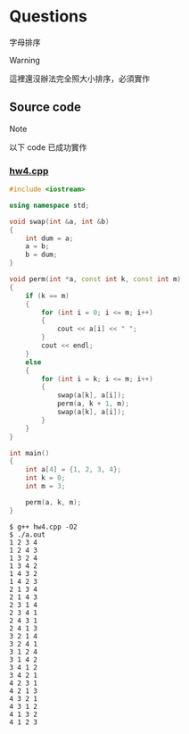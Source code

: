 # Questions

字母排序

> [!WARNING]
> 這裡還沒辦法完全照大小排序，必須實作

## Source code

> [!NOTE]
> 以下 code 已成功實作

### [hw4.cpp](./hw4.cpp)

```cpp
#include <iostream>

using namespace std;

void swap(int &a, int &b)
{
    int dum = a;
    a = b;
    b = dum;
}

void perm(int *a, const int k, const int m)
{
    if (k == m)
    {
        for (int i = 0; i <= m; i++)
        {
            cout << a[i] << " ";
        }
        cout << endl;
    }
    else
    {
        for (int i = k; i <= m; i++)
        {
            swap(a[k], a[i]);
            perm(a, k + 1, m);
            swap(a[k], a[i]);
        }
    }
}

int main()
{
    int a[4] = {1, 2, 3, 4};
    int k = 0;
    int m = 3;

    perm(a, k, m);
}
```

```console
$ g++ hw4.cpp -O2
$ ./a.out
1 2 3 4
1 2 4 3
1 3 2 4
1 3 4 2
1 4 3 2
1 4 2 3
2 1 3 4
2 1 4 3
2 3 1 4
2 3 4 1
2 4 3 1
2 4 1 3
3 2 1 4
3 2 4 1
3 1 2 4
3 1 4 2
3 4 1 2
3 4 2 1
4 2 3 1
4 2 1 3
4 3 2 1
4 3 1 2
4 1 3 2
4 1 2 3
```
